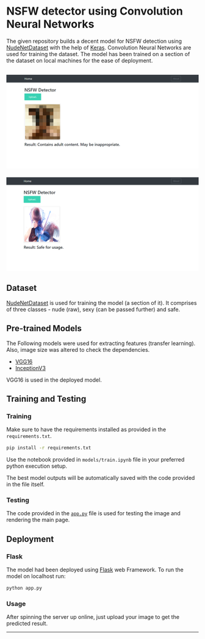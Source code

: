 # NSFW detector using Convolution Neural Networks

The given repository builds a decent model for NSFW detection using [NudeNetDataset](https://archive.org/details/NudeNet_classifier_dataset_v1) with the help of [Keras](https://keras.io/). Convolution Neural Networks are used for training the dataset. The model has been trained on a section of the dataset on local machines for the ease of deployment.

![NSFW](./images/strong.png)
--------------------------------
![SAFE](./images/safe.PNG)


## Dataset


[NudeNetDataset](https://archive.org/details/NudeNet_classifier_dataset_v1) is used for training the model (a section of it). It comprises of three classes - nude (raw), sexy (can be passed further) and safe.



## Pre-trained Models

The Following models were used for extracting features (transfer learning). Also, image size was altered to check the dependencies.
- [VGG16](https://arxiv.org/abs/1409.1556)
- [InceptionV3](https://arxiv.org/abs/1512.00567)

VGG16 is used in the deployed model.


## Training and Testing


### Training

Make sure to have the requirements installed as provided in the `requirements.txt`.

```bash
pip install -r requirements.txt
```

Use the notebook provided in `models/train.ipynb` file in your preferred python execution setup.

The best model outputs will be automatically saved with the code provided in the file itself.

### Testing

The code provided in the [`app.py`](./app.py) file is used for testing the image and rendering the main page.


## Deployment

### Flask

The model had been deployed using [Flask](https://flask.palletsprojects.com/) web Framework. To run the model on localhost run:

```python
python app.py 

```
### Usage

After spinning the server up online, just upload your image to get the predicted result.

-------------------------------------------------